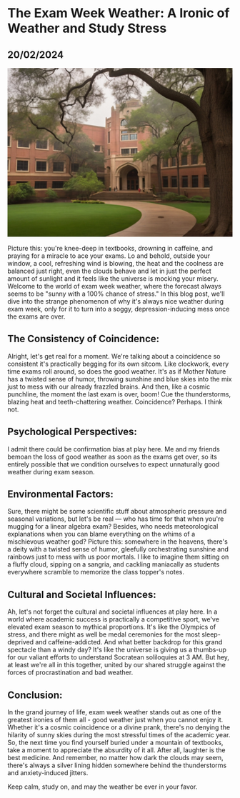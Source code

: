 # The Exam Week Weather: A Ironic of Weather and Study Stress
## 20/02/2024

![During exams](https://github.com/CodingLife1024/blog-content/blob/main/images/weather1.jpg?raw=true)

Picture this: you're knee-deep in textbooks, drowning in caffeine, and praying for a miracle to ace your exams. Lo and behold, outside your window, a cool, refreshing wind is blowing, the heat and the coolness are balanced just right, even the clouds behave and let in just the perfect amount of sunlight and it feels like the universe is mocking your misery. Welcome to the world of exam week weather, where the forecast always seems to be "sunny with a 100% chance of stress." In this blog post, we'll dive into the  strange phenomenon of why it's always nice weather during exam week, only for it to turn into a soggy, depression-inducing mess once the exams are over. 

## The Consistency of Coincidence:

Alright, let's get real for a moment. We're talking about a coincidence so consistent it's practically begging for its own sitcom. Like clockwork, every time exams roll around, so does the good weather. It's as if Mother Nature has a twisted sense of humor, throwing sunshine and blue skies into the mix just to mess with our already frazzled brains. And then, like a cosmic punchline, the moment the last exam is over, boom! Cue the thunderstorms, blazing heat and teeth-chattering weather. Coincidence? Perhaps. I think not.

## Psychological Perspectives:

I admit there could be confirmation bias at play here. Me and my friends bemoan the loss of good weather as soon as the exams get over, so its entirely possible that we condition ourselves to expect unnaturally good weather during exam season. 

## Environmental Factors:

Sure, there might be some scientific stuff about atmospheric pressure and seasonal variations, but let's be real — who has time for that when you're mugging for a linear algebra exam? Besides, who needs meteorological explanations when you can blame everything on the whims of a mischievous weather god? Picture this: somewhere in the heavens, there's a deity with a twisted sense of humor, gleefully orchestrating sunshine and rainbows just to mess with us poor mortals. I like to imagine them sitting on a fluffy cloud, sipping on a sangria, and cackling maniacally as students everywhere scramble to memorize the class topper's notes.

## Cultural and Societal Influences:

Ah, let's not forget the cultural and societal influences at play here. In a world where academic success is practically a competitive sport, we've elevated exam season to mythical proportions. It's like the Olympics of stress, and there might as well be medal ceremonies for the most sleep-deprived and caffeine-addicted. And what better backdrop for this grand spectacle than a windy day? It's like the universe is giving us a thumbs-up for our valiant efforts to understand Socratean soliloquies at 3 AM. But hey, at least we're all in this together, united by our shared struggle against the forces of procrastination and bad weather. 

## Conclusion:

In the grand journey of life, exam week weather stands out as one of the greatest ironies of them all - good weather just when you cannot enjoy it. Whether it's a cosmic coincidence or a divine prank, there's no denying the hilarity of sunny skies during the most stressful times of the academic year. So, the next time you find yourself buried under a mountain of textbooks, take a moment to appreciate the absurdity of it all. After all, laughter is the best medicine. And remember, no matter how dark the clouds may seem, there's always a silver lining hidden somewhere behind the thunderstorms and anxiety-induced jitters. 

Keep calm, study on, and may the weather be ever in your favor.
